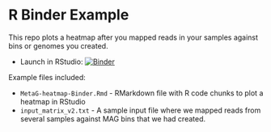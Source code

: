 # R Binder Example

This repo plots a heatmap after you mapped reads in your samples against bins or genomes you created. 

 - Launch in RStudio: [![Binder](https://mybinder.org/badge_logo.svg)](https://mybinder.org/v2/gh/megaptera-helvetiae/MetaG-heat-Binder/master)

Example files included:

 - `MetaG-heatmap-Binder.Rmd` - RMarkdown file with R code chunks to plot a heatmap in RStudio
 - `input_matrix_v2.txt` - A sample input file where we mapped reads from several samples against MAG bins that we had created.
